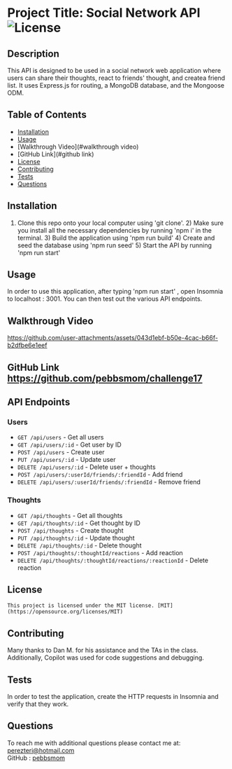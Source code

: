 # Project Title: Social Network API ![License](https://img.shields.io/badge/License-MIT-yellow.svg)
## Description 
This API is designed to be used in a social network web application where users can share their thoughts, react to friends' thought, and createa friend list.  It uses Express.js for routing, a MongoDB database, and the Mongoose ODM.  
## Table of Contents
* [Installation](#installation)
* [Usage](#usage)
* [Walkthrough Video](#walkthrough video)
* [GitHub Link](#github link)
* [License](#license)
* [Contributing](#contributing)
* [Tests](#tests)
* [Questions](#questions)
## Installation
1) Clone this repo onto your local computer using 'git clone'. 2) Make sure you install all the necessary dependencies by running 'npm i' in the terminal. 3) Build the application using 'npm run build' 4) Create and seed the database using 'npm run seed' 5) Start the API by running 'npm run start'
## Usage
In order to use this application, after typing 'npm run start' , open Insomnia to localhost : 3001.  You can then test out the various API endpoints.

## Walkthrough Video
https://github.com/user-attachments/assets/043d1ebf-b50e-4cac-b66f-b2dfbe6e1eef

## GitHub Link https://github.com/pebbsmom/challenge17

## API Endpoints

### Users

- `GET /api/users` - Get all users
- `GET /api/users/:id` - Get user by ID
- `POST /api/users` - Create user
- `PUT /api/users/:id` - Update user
- `DELETE /api/users/:id` - Delete user + thoughts
- `POST /api/users/:userId/friends/:friendId` - Add friend
- `DELETE /api/users/:userId/friends/:friendId` - Remove friend

### Thoughts

- `GET /api/thoughts` - Get all thoughts
- `GET /api/thoughts/:id` - Get thought by ID
- `POST /api/thoughts` - Create thought
- `PUT /api/thoughts/:id` - Update thought
- `DELETE /api/thoughts/:id` - Delete thought
- `POST /api/thoughts/:thoughtId/reactions` - Add reaction
- `DELETE /api/thoughts/:thoughtId/reactions/:reactionId` - Delete reaction

 


## License
    This project is licensed under the MIT license. [MIT](https://opensource.org/licenses/MIT)
## Contributing
Many thanks to Dan M. for his assistance and the TAs in the class.  Additionally, Copilot was used for code suggestions and debugging.
## Tests
In order to test the application, create the HTTP requests in Insomnia and verify that they work.  
## Questions
To reach me with additional questions please contact me at:
perezteri@hotmail.com  
GitHub : [pebbsmom](https://github.com/pebbsmom)



